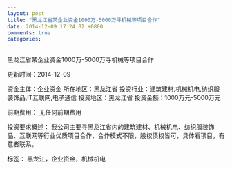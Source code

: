 ```yaml
---
layout: post
title: "黑龙江省某企业资金1000万-5000万寻机械等项目合作"
date: 2014-12-09 17:24:02 +0800
comments: true
categories: 
---
```

黑龙江省某企业资金1000万-5000万寻机械等项目合作



更新时间：2014-12-09

资金主体：企业资金
所在地区：黑龙江省
投资行业：建筑建材,机械机电,纺织服装饰品,IT互联网,电子通信
投资地区：黑龙江省
投资金额：1000万元-5000万元

前期费用：
无任何前期费用

投资要求概述：
我公司主要寻黑龙江省内的建筑建材、机械机电、纺织服装饰品、互联网等行业优质项目合作，合作模式不限，股权债权皆可，具体看项目，有意者联系。

标签：
黑龙江，企业资金，机械机电

